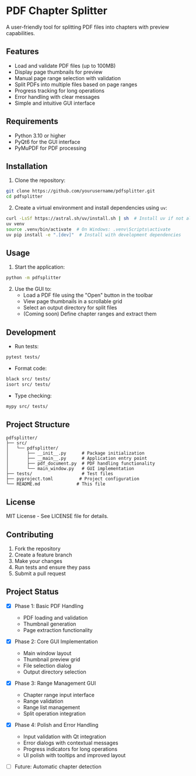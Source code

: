 # PDF Chapter Splitter

A user-friendly tool for splitting PDF files into chapters with preview capabilities.

## Features

- Load and validate PDF files (up to 100MB)
- Display page thumbnails for preview
- Manual page range selection with validation
- Split PDFs into multiple files based on page ranges
- Progress tracking for long operations
- Error handling with clear messages
- Simple and intuitive GUI interface

## Requirements

- Python 3.10 or higher
- PyQt6 for the GUI interface
- PyMuPDF for PDF processing

## Installation

1. Clone the repository:
```bash
git clone https://github.com/yourusername/pdfsplitter.git
cd pdfsplitter
```

2. Create a virtual environment and install dependencies using `uv`:
```bash
curl -LsSf https://astral.sh/uv/install.sh | sh  # Install uv if not already installed
uv venv
source .venv/bin/activate  # On Windows: .venv\Scripts\activate
uv pip install -e ".[dev]"  # Install with development dependencies
```

## Usage

1. Start the application:
```bash
python -m pdfsplitter
```

2. Use the GUI to:
   - Load a PDF file using the "Open" button in the toolbar
   - View page thumbnails in a scrollable grid
   - Select an output directory for split files
   - (Coming soon) Define chapter ranges and extract them

## Development

- Run tests:
```bash
pytest tests/
```

- Format code:
```bash
black src/ tests/
isort src/ tests/
```

- Type checking:
```bash
mypy src/ tests/
```

## Project Structure

```
pdfsplitter/
├── src/
│   └── pdfsplitter/
│       ├── __init__.py      # Package initialization
│       ├── __main__.py      # Application entry point
│       ├── pdf_document.py  # PDF handling functionality
│       └── main_window.py   # GUI implementation
├── tests/                   # Test files
├── pyproject.toml          # Project configuration
└── README.md              # This file
```

## License

MIT License - See LICENSE file for details.

## Contributing

1. Fork the repository
2. Create a feature branch
3. Make your changes
4. Run tests and ensure they pass
5. Submit a pull request

## Project Status

- [x] Phase 1: Basic PDF Handling
  - PDF loading and validation
  - Thumbnail generation
  - Page extraction functionality
  
- [x] Phase 2: Core GUI Implementation
  - Main window layout
  - Thumbnail preview grid
  - File selection dialog
  - Output directory selection
  
- [x] Phase 3: Range Management GUI
  - Chapter range input interface
  - Range validation
  - Range list management
  - Split operation integration
  
- [x] Phase 4: Polish and Error Handling
  - Input validation with Qt integration
  - Error dialogs with contextual messages
  - Progress indicators for long operations
  - UI polish with tooltips and improved layout
  
- [ ] Future: Automatic chapter detection 